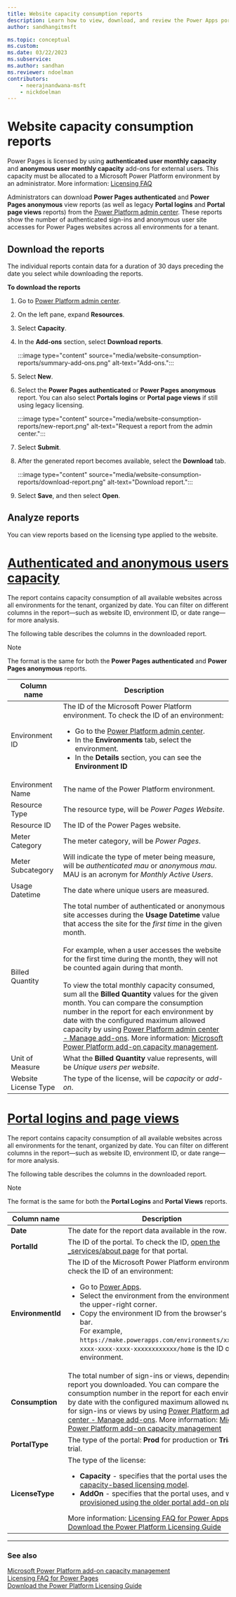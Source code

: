 ```yaml
---
title: Website capacity consumption reports
description: Learn how to view, download, and review the Power Apps portals capacity consumption reports from the Power Platform admin center.
author: sandhangitmsft

ms.topic: conceptual
ms.custom: 
ms.date: 03/22/2023
ms.subservice: 
ms.author: sandhan
ms.reviewer: ndoelman
contributors:
    - neerajnandwana-msft
    - nickdoelman
---
```

 
# Website capacity consumption reports

Power Pages is licensed by using **authenticated user monthly capacity** and **anonymous user monthly capacity** add-ons for external users. This capacity must be allocated to a Microsoft Power Platform environment by an administrator. More information: [Licensing FAQ](/power-platform/admin/powerapps-flow-licensing-faq?branch=main#power-pages)

Administrators can download **Power Pages authenticated** and **Power Pages anonymous** view reports (as well as legacy **Portal logins** and **Portal page views** reports) from the [Power Platform admin center](https://admin.powerplatform.com). These reports show the number of authenticated sign-ins and anonymous user site accesses for Power Pages websites across all environments for a tenant. 

## Download the reports

The individual reports contain data for a duration of 30 days preceding the date you select while downloading the reports.

**To download the reports**

1. Go to [Power Platform admin center](https://admin.powerplatform.com).

1. On the left pane, expand **Resources**.

1. Select **Capacity**.

1. In the **Add-ons** section, select **Download reports**.

    :::image type="content" source="media/website-consumption-reports/summary-add-ons.png" alt-text="Add-ons.":::

1. Select **New**.

1. Select the **Power Pages authenticated** or **Power Pages anonymous** report. You can also select **Portals logins** or **Portal page views** if still using legacy licensing.

    :::image type="content" source="media/website-consumption-reports/new-report.png" alt-text="Request a report from the admin center.":::

1. Select **Submit**.

1. After the generated report becomes available, select the **Download** tab.

    :::image type="content" source="media/website-consumption-reports/download-report.png" alt-text="Download report.":::

1. Select **Save**, and then select **Open**.

## Analyze reports

You can view reports based on the licensing type applied to the website.

# [Authenticated and anonymous users capacity](#tab/PPS)

The report contains capacity consumption of all available websites across all environments for the tenant, organized by date. You can filter on different columns in the report&mdash;such as website ID, environment ID, or date range&mdash;for more analysis.

The following table describes the columns in the downloaded report.

> [!NOTE]
> The format is the same for both the **Power Pages authenticated** and **Power Pages anonymous** reports.

| Column name | Description |
| - | - |
| Environment ID | The ID of the Microsoft Power Platform environment. To check the ID of an environment: <ul><li> Go to the [Power Platform admin center](https://aka.ms/ppac). </li><li>In the **Environments** tab, select the environment.</li><li>In the **Details** section, you can see the **Environment ID**</li></ul> |
| Environment Name | The name of the Power Platform environment. |
| Resource Type | The resource type, will be *Power Pages Website*. |
| Resource ID | The ID of the Power Pages website. |
| Meter Category | The meter category, will be *Power Pages*. |
| Meter Subcategory | Will indicate the type of meter being measure, will be *authenticated mau* or *anonymous mau*. MAU is an acronym for *Monthly Active Users*. |
| Usage Datetime | The date where unique users are measured. |
| Billed Quantity | The total number of authenticated or anonymous site accesses during the **Usage Datetime** value that access the site for the *first time* in the given month. </br></br>For example, when a user accesses the website for the first time during the month, they will not be counted again during that month. </br></br>To view the total monthly capacity consumed, sum all the **Billed Quantity** values for the given month. You can compare the consumption number in the report for each environment by date with the configured maximum allowed capacity by using [Power Platform admin center - Manage add-ons](https://admin.powerplatform.microsoft.com/resources/capacity#add-ons). More information: [Microsoft Power Platform add-on capacity management](/power-platform/admin/capacity-add-on). |
| Unit of Measure | What the **Billed Quantity** value represents, will be *Unique users per website*. |
| Website License Type | The type of the license, will be *capacity* or *add-on*. |

# [Portal logins and page views](#tab/PLV)

The report contains capacity consumption of all available websites across all environments for the tenant, organized by date. You can filter on different columns in the report&mdash;such as website ID, environment ID, or date range&mdash;for more analysis.

The following table describes the columns in the downloaded report.

> [!NOTE]
> The format is the same for both the **Portal Logins** and **Portal Views** reports.

| Column name | Description |
| - | - |
| **Date** | The date for the report data available in the row. |
| **PortalId** | The ID of the portal. To check the ID, [open the _services/about page](/power-apps/maker/portals/admin/clear-server-side-cache) for that portal. |
| **EnvironmentId** | The ID of the Microsoft Power Platform environment. To check the ID of an environment: <ul><li> Go to [Power Apps](https://make.powerapps.com). </li><li> Select the environment from the environments list in the upper-right corner. </li> <li> Copy the environment ID from the browser's address bar. <br> For example, `https://make.powerapps.com/environments/xxxxxxxx-xxxx-xxxx-xxxx-xxxxxxxxxxxx/home` is the ID of the environment. </li> </ul> |
| **Consumption** | The total number of sign-ins or views, depending on the report you downloaded. You can compare the consumption number in the report for each environment by date with the configured maximum allowed numbers for sign-ins or views by using [Power Platform admin center - Manage add-ons](https://admin.powerplatform.microsoft.com/resources/capacity#add-ons). More information: [Microsoft Power Platform add-on capacity management](/power-platform/admin/capacity-add-on) |
| **PortalType** | The type of the portal: **Prod** for production or **Trial** for trial. |
| **LicenseType** | The type of the license: <ul> <li> **Capacity** - specifies that the portal uses the [capacity-based licensing model](/power-platform/admin/powerapps-flow-licensing-faq#portals). </li> <li> **AddOn** - specifies that the portal uses, and was [provisioned using the older portal add-on plan](/power-apps/maker/portals/provision-portal-add-on). </li> </ul> More information: [Licensing FAQ for Power Apps](/power-platform/admin/powerapps-flow-licensing-faq#portals) and [Download the Power Platform Licensing Guide](https://go.microsoft.com/fwlink/?linkid=2085130)

---

### See also

[Microsoft Power Platform add-on capacity management](/power-platform/admin/capacity-add-on)  
[Licensing FAQ for Power Pages](/power-platform/admin/powerapps-flow-licensing-faq#power-pages)  
[Download the Power Platform Licensing Guide](https://go.microsoft.com/fwlink/?linkid=2085130)


